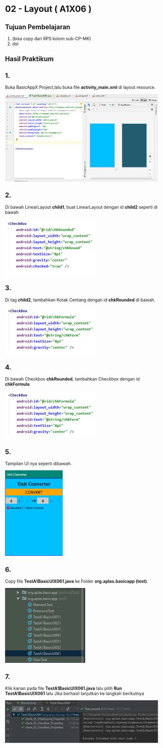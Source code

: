 # 02 - Layout ( A1X06 )


## Tujuan Pembelajaran

1. (bisa copy dari RPS kolom sub-CP-MK)
2. dst

## Hasil Praktikum 

## 1.
Buka BasicAppX Project,lalu 
buka file **activity_main.xml** di layout resource.

![Teks alternatif](img/A1X03/1.png)

## 2. 
Di bawah LinearLayout **child1**, buat LinearLayout dengan id **child2** seperti di bawah

![Teks alternatif](img/A1X06/2.png)


## 3.
Di tag **child2**, tambahkan Kotak Centang dengan id **chkRounded**
di bawah.

![Teks alternatif](img/A1X06/3.png)

## 4. 
Di bawah Checkbox **chkRounded**, tambahkan Checkbox dengan id **chkFormula**


![Teks alternatif](img/A1X06/3.png)

## 5. 
Tampilan UI nya seperti dibawah.

![Teks alternatif](img/A1X06/4.png)

## 6. 
Copy file **TestA1BasicUIX061.java** ke Folder **org.aplas.basicapp (test)**.

![Teks alternatif](img/A1X06/5.png)


## 7. 
Klik kanan pada file **TestA1BasicUIX061.java** lalu pilih **Run TestA1BasicUIX061** lalu Jika berhasil lanjutkan ke langkah berikutnya 

![Teks alternatif](img/A1X06/6.png)